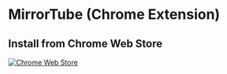 # MirrorTube (Chrome Extension)
## Install from Chrome Web Store
[![Chrome Web Store](https://img.shields.io/chrome-web-store/v/lhgnbgdlehmcgjpohnfhiamfjbhpmfnl.svg)](https://chrome.google.com/webstore/detail/mirrortube/lhgnbgdlehmcgjpohnfhiamfjbhpmfnl)

